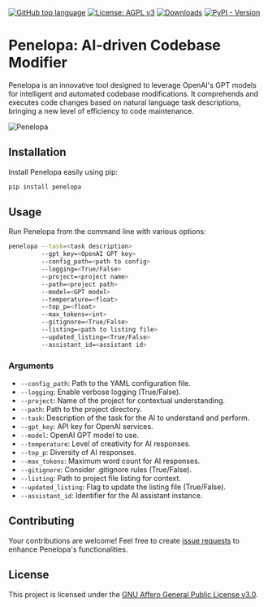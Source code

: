 [![GitHub top language](https://img.shields.io/github/languages/top/chigwell/penelopa)](https://github.com/chigwell/penelopa)
[![License: AGPL v3](https://img.shields.io/badge/License-AGPL%20v3-blue.svg)](https://www.gnu.org/licenses/agpl-3.0)
[![Downloads](https://static.pepy.tech/badge/penelopa)](https://pepy.tech/project/penelopa)
[![PyPI - Version](https://img.shields.io/pypi/v/penelopa?color=blue)](https://pypi.org/project/penelopa/)

# Penelopa: AI-driven Codebase Modifier

Penelopa is an innovative tool designed to leverage OpenAI's GPT models for intelligent and automated codebase modifications. It comprehends and executes code changes based on natural language task descriptions, bringing a new level of efficiency to code maintenance.

![Penelopa](https://github.com/chigwell/penelopa/blob/main/penelopa.gif?raw=true)

## Installation

Install Penelopa easily using pip:

```bash
pip install penelopa
```

## Usage

Run Penelopa from the command line with various options:

```bash
penelopa --task=<task description> 
         --gpt_key=<OpenAI GPT key>
         --config_path=<path to config> 
         --logging=<True/False> 
         --project=<project name> 
         --path=<project path> 
         --model=<GPT model> 
         --temperature=<float> 
         --top_p=<float> 
         --max_tokens=<int> 
         --gitignore=<True/False> 
         --listing=<path to listing file> 
         --updated_listing=<True/False> 
         --assistant_id=<assistant id>
```

### Arguments

- `--config_path`: Path to the YAML configuration file.
- `--logging`: Enable verbose logging (True/False).
- `--project`: Name of the project for contextual understanding.
- `--path`: Path to the project directory.
- `--task`: Description of the task for the AI to understand and perform.
- `--gpt_key`: API key for OpenAI services.
- `--model`: OpenAI GPT model to use.
- `--temperature`: Level of creativity for AI responses.
- `--top_p`: Diversity of AI responses.
- `--max_tokens`: Maximum word count for AI responses.
- `--gitignore`: Consider .gitignore rules (True/False).
- `--listing`: Path to project file listing for context.
- `--updated_listing`: Flag to update the listing file (True/False).
- `--assistant_id`: Identifier for the AI assistant instance.

## Contributing

Your contributions are welcome! Feel free to create [issue requests](https://github.com/chigwell/penelopa/issues) to enhance Penelopa's functionalities.

## License

This project is licensed under the [GNU Affero General Public License v3.0](https://www.gnu.org/licenses/agpl-3.0).
